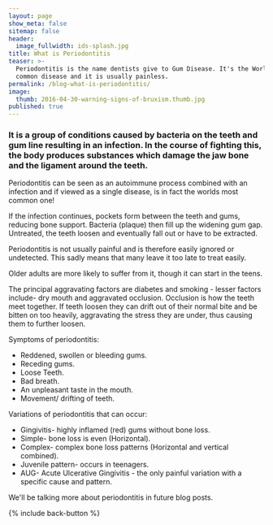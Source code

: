 ```yaml
---
layout: page
show_meta: false
sitemap: false
header:
  image_fullwidth: ids-splash.jpg
title: What is Periodontitis
teaser: >-
  Periodontitis is the name dentists give to Gum Disease. It's the World's most
  common disease and it is usually painless.
permalink: /blog-what-is-periodontitis/
image:
  thumb: 2016-04-30-warning-signs-of-bruxism.thumb.jpg
published: true
---
```




### It is a group of conditions caused by bacteria on the teeth and gum line resulting in an infection. In the course of fighting this, the body produces substances which damage the jaw bone and the ligament around the teeth.

Periodontitis can be seen as an autoimmune process combined with an infection and if viewed as a single disease, is in fact the worlds most common one!

If the infection continues, pockets form between the teeth and gums, reducing bone support. Bacteria (plaque) then fill up the widening gum gap. Untreated, the teeth loosen and eventually fall out or have to be extracted.

Periodontitis is not usually painful and is therefore easily ignored or undetected. This sadly means that many leave it too late to treat easily.

Older adults are more likely to suffer from it, though it can start in the teens.

The principal aggravating factors are diabetes and smoking - lesser factors include- dry mouth and aggravated occlusion. Occlusion is how the teeth meet together. If teeth loosen they can drift out of their normal bite and be bitten on too heavily, aggravating the stress they are under, thus causing them to further loosen.

Symptoms of periodontitis:

+ Reddened, swollen or bleeding gums.
+ Receding gums.
+ Loose Teeth.
+ Bad breath.
+ An unpleasant taste in the mouth.
+ Movement/ drifting of teeth.

Variations of periodontitis that can occur:

+ Gingivitis- highly inflamed (red) gums without bone loss.
+ Simple- bone loss is even (Horizontal).
+ Complex- complex bone loss patterns (Horizontal and vertical combined).
+ Juvenile pattern- occurs in teenagers.
+ AUG- Acute Ulcerative Gingivitis - the only painful variation with a specific cause and pattern.

We'll be talking more about periodontitis in future blog posts.

  {% include back-button %}
